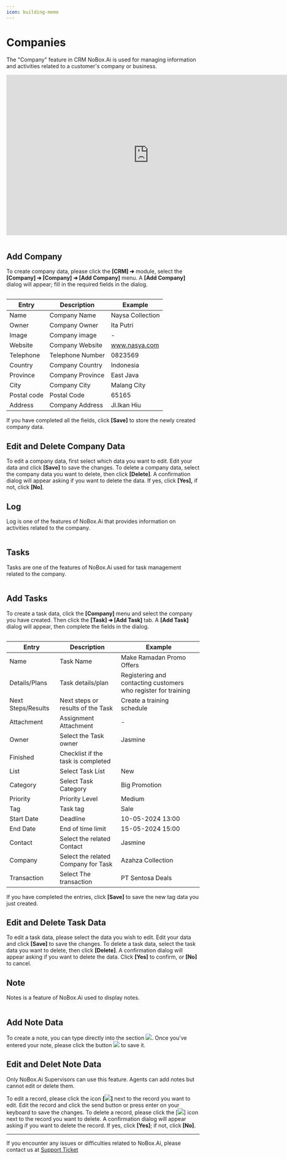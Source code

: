 ```yaml
---
icon: building-memo
---
```


# Companies

The "Company" feature in CRM NoBox.Ai is used for managing information and activities related to a customer's company or business.

<iframe width="742" height="418" src="https://www.youtube.com/embed/ike07JFtXtc/" title="01. Instalasi NoBox Desktop" frameborder="0" allow="accelerometer; autoplay; clipboard-write; encrypted-media; gyroscope; picture-in-picture; web-share" referrerpolicy="strict-origin-when-cross-origin" allowfullscreen></iframe>

<figure><img src="../../.gitbook/assets/Companies.png" alt=""><figcaption></figcaption></figure>

## Add Company

To create company data, please click the **\[CRM] ➔** module, select the **\[Company] ➔ \[Company] ➔ \[Add Company]** menu. A **\[Add Company]** dialog will appear; fill in the required fields in the dialog.

<figure><img src="../../.gitbook/assets/New Company.png" alt=""><figcaption></figcaption></figure>

| Entry       | Description      | Example          |
| ----------- | ---------------- | ---------------- |
| Name        | Company Name     | Naysa Collection |
| Owner       | Company Owner    | Ita Putri        |
| Image       | Company image    | -                |
| Website     | Company Website  | www.nasya.com    |
| Telephone   | Telephone Number | 0823569          |
| Country     | Company Country  | Indonesia        |
| Province    | Company Province | East Java        |
| City        | Company City     | Malang City      |
| Postal code | Postal Code      | 65165            |
| Address     | Company Address  | Jl.Ikan Hiu      |

If you have completed all the fields, click **\[Save]** to store the newly created company data.

## **Edit and Delete Company Data**

To edit a company data, first select which data you want to edit. Edit your data and click **\[Save]** to save the changes. To delete a company data, select the company data you want to delete, then click **\[Delete]**. A confirmation dialog will appear asking if you want to delete the data. If yes, click **\[Yes],** if not, click **\[No]**.

## Log

Log is one of the features of NoBox.Ai that provides information on activities related to the company.

<figure><img src="../../.gitbook/assets/Logs.png" alt=""><figcaption></figcaption></figure>

## **Tasks**

Tasks are one of the features of NoBox.Ai used for task management related to the company.

<figure><img src="../../.gitbook/assets/Tasks (2).png" alt=""><figcaption></figcaption></figure>

## Add Tasks

To create a task data, click the **\[Company]** menu and select the company you have created. Then click the **\[Task] ➔ \[Add Task]** tab. A **\[Add Task]** dialog will appear, then complete the fields in the dialog.

<figure><img src="../../.gitbook/assets/New Task (1).png" alt=""><figcaption></figcaption></figure>

| Entry              | Description                         | Example                                                        |
| ------------------ | ----------------------------------- | -------------------------------------------------------------- |
| Name               | Task Name                           | Make Ramadan Promo Offers                                      |
| Details/Plans      | Task details/plan                   | Registering and contacting customers who register for training |
| Next Steps/Results | Next steps or results of the Task   | Create a training schedule                                     |
| Attachment         | Assignment Attachment               | -                                                              |
| Owner              | Select the Task owner               | Jasmine                                                        |
| Finished           | Checklist if the task is completed  |                                                                |
| List               | Select Task List                    | New                                                            |
| Category           | Select Task Category                | Big Promotion                                                  |
| Priority           | Priority Level                      | Medium                                                         |
| Tag                | Task tag                            | Sale                                                           |
| Start Date         | Deadline                            | 10-05-2024 13:00                                               |
| End Date           | End of time limit                   | 15-05-2024 15:00                                               |
| Contact            | Select the related Contact          | Jasmine                                                        |
| Company            | Select the related Company for Task | Azahza Collection                                              |
| Transaction        | Select The transaction              | PT Sentosa Deals                                               |

If you have completed the entries, click **\[Save]** to save the new tag data you just created.

## **Edit and Delete Task Data**

To edit a task data, please select the data you wish to edit. Edit your data and click **\[Save]** to save the changes. To delete a task data, select the task data you want to delete, then click **\[Delete]**. A confirmation dialog will appear asking if you want to delete the data. Click **\[Yes]** to confirm, or **\[No]** to cancel.

## Note

Notes is a feature of NoBox.Ai used to display notes.

<figure><img src="../../.gitbook/assets/Notes (1).png" alt=""><figcaption></figcaption></figure>

## Add Note Data

To create a note, you can type directly into the section ![](<../../.gitbook/assets/Type note here.png>). Once you've entered your note, please click the button ![](../../.gitbook/assets/Kirim.png) to save it.

## **Edit and Delet Note Data**

Only NoBox.Ai Supervisors can use this feature. Agents can add notes but cannot edit or delete them.

To edit a record, please click the icon **\[**![](../../.gitbook/assets/Edit.png)**]** next to the record you want to edit. Edit the record and click the send button or press enter on your keyboard to save the changes. To delete a record, please click the \[![](../../.gitbook/assets/Hapus.png)] icon next to the record you want to delete. A confirmation dialog will appear asking if you want to delete the record. If yes, click **\[Yes]**; if not, click **\[No]**.

---

If you encounter any issues or difficulties related to NoBox.Ai, please contact us at [Support Ticket](https://crm.nobox.ai/clients/tickets)
